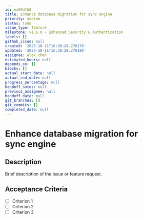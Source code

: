 ```yaml
---
id: ea09dfb8
title: Enhance database migration for sync engine
priority: medium
status: todo
issue_type: feature
milestone: v1.6.0 - Enhanced Security & Authentication
labels: []
github_issue: null
created: '2025-10-11T16:38:28.278176'
updated: '2025-10-11T16:38:28.278180'
assignee: alex.chen
estimated_hours: null
depends_on: []
blocks: []
actual_start_date: null
actual_end_date: null
progress_percentage: null
handoff_notes: null
previous_assignee: null
handoff_date: null
git_branches: []
git_commits: []
completed_date: null
---
```


# Enhance database migration for sync engine

## Description

Brief description of the issue or feature request.

## Acceptance Criteria

- [ ] Criterion 1
- [ ] Criterion 2
- [ ] Criterion 3